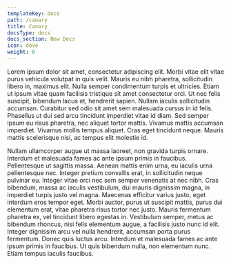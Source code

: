 ```yaml
---
templateKey: docs
path: /canary
title: Canary
docsType: docs
docs_section: New Docs
icon: dove
weight: 0
---
```

Lorem ipsum dolor sit amet, consectetur adipiscing elit. Morbi vitae elit vitae purus vehicula volutpat in quis velit. Mauris eu nibh pharetra, sollicitudin libero in, maximus elit. Nulla semper condimentum turpis et ultricies. Etiam ut ipsum vitae quam facilisis tristique sit amet consectetur orci. Ut nec felis suscipit, bibendum lacus et, hendrerit sapien. Nullam iaculis sollicitudin accumsan. Curabitur sed odio sit amet sem malesuada cursus in id felis. Phasellus ut dui sed arcu tincidunt imperdiet vitae id diam. Sed semper ipsum eu risus pharetra, nec aliquet tortor mattis. Vivamus mattis accumsan imperdiet. Vivamus mollis tempus aliquet. Cras eget tincidunt neque. Mauris mattis scelerisque nisi, ac tempus elit molestie id.

Nullam ullamcorper augue ut massa laoreet, non gravida turpis ornare. Interdum et malesuada fames ac ante ipsum primis in faucibus. Pellentesque ut sagittis massa. Aenean mattis enim urna, eu iaculis urna pellentesque nec. Integer pretium convallis erat, in sollicitudin neque pulvinar eu. Integer vitae orci nec sem semper venenatis at nec nibh. Cras bibendum, massa ac iaculis vestibulum, dui mauris dignissim magna, in imperdiet turpis justo vel magna. Maecenas efficitur varius justo, eget interdum eros tempor eget. Morbi auctor, purus ut suscipit mattis, purus dui elementum erat, vitae pharetra risus tortor nec justo. Mauris fermentum pharetra ex, vel tincidunt libero egestas in. Vestibulum semper, metus ac bibendum rhoncus, nisi felis elementum augue, a facilisis justo nunc id elit. Integer dignissim arcu vel nulla hendrerit, accumsan porta purus fermentum. Donec quis luctus arcu. Interdum et malesuada fames ac ante ipsum primis in faucibus. Ut quis bibendum nulla, non elementum nunc. Etiam tempus iaculis faucibus.
